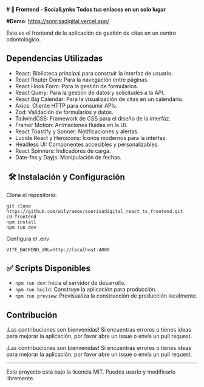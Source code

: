 **# 📌 Frontend - SocialLynks Todos tus enlaces en un solo lugar**

**#Demo**: https://sonrisadigital.vercel.app/

Este es el frontend de la aplicación de gestión de citas en un centro odontológico.

##  Dependencias Utilizadas

- React: Biblioteca principal para construir la interfaz de usuario.
- React Router Dom: Para la navegación entre páginas.
- React Hook Form: Para la gestión de formularios.
- React Query: Para la gestión de datos y solicitudes a la API.
- React Big Calendar: Para la visualización de citas en un calendario.
- Axios: Cliente HTTP para consumir APIs.
- Zod: Validación de formularios y datos.
- TailwindCSS: Framework de CSS para el diseño de la interfaz.
- Framer Motion: Animaciones fluidas en la UI.
- React Toastify y Sonner: Notificaciones y alertas.
- Lucide React y Heroicons: Íconos modernos para la interfaz.
- Headless UI: Componentes accesibles y personalizables.
- React Spinners: Indicadores de carga.
- Date-fns y Dayjs: Manipulación de fechas.
  
## ️ 🛠 Instalación y Configuración
Clona el repositorio:
   ```
git clone https://github.com/wilyramos/sonrisadigital_react_ts_frontend.git
cd frontend
npm install
npm run dev
```
Configura el .env
```
VITE_BACKEND_URL=http://localhost:4000
```


## ✅ Scripts Disponibles

* `npm run dev`: Inicia el servidor de desarrollo.
* `npm run build`: Construye la aplicación para producción.
* `npm run preview`: Previsualiza la construcción de producción localmente.

##  Contribución
¡Las contribuciones son bienvenidas!
Si encuentras errores o tienes ideas para mejorar la aplicación, por favor abre un issue o envía un pull request.

¡Las contribuciones son bienvenidas! Si encuentras errores o tienes ideas para mejorar la aplicación, por favor abre un issue o envía un pull request.

---

Este proyecto está bajo la licencia MIT. Puedes usarlo y modificarlo libremente.
